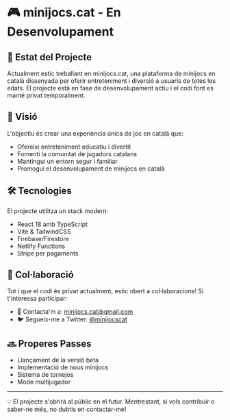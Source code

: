 # 🎮 minijocs.cat - En Desenvolupament

## 🚧 Estat del Projecte

Actualment estic treballant en minijocs.cat, una plataforma de minijocs en català dissenyada per oferir entreteniment i diversió a usuaris de totes les edats. El projecte està en fase de desenvolupament actiu i el codi font es manté privat temporalment.

## 🎯 Visió

L'objectiu és crear una experiència única de joc en català que:
- Ofereixi entreteniment educatiu i divertit
- Fomenti la comunitat de jugadors catalans
- Mantingui un entorn segur i familiar
- Promogui el desenvolupament de minijocs en català

## 🛠️ Tecnologies

El projecte utilitza un stack modern:
- React 18 amb TypeScript
- Vite & TailwindCSS
- Firebase/Firestore
- Netlify Functions
- Stripe per pagaments

## 👥 Col·laboració

Tot i que el codi és privat actualment, estic obert a col·laboracions! Si t'interessa participar:

- 📧 Contacta'm a: minijocs.cat@gmail.com
- 🐦 Segueix-me a Twitter: [@minijocscat](https://twitter.com/minijocscat)

## 🔜 Properes Passes

- Llançament de la versió beta
- Implementació de nous minijocs
- Sistema de tornejos
- Mode multijugador

---

💡 El projecte s'obrirà al públic en el futur. Mentrestant, si vols contribuir o saber-ne més, no dubtis en contactar-me!
